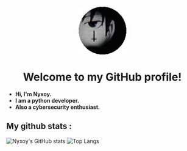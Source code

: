 <p align="center">
  <img src="nyxoy.png" alt="nyx" width="125">
</p>

<h1 align="center">Welcome to my GitHub profile!</h1>

- **Hi, I'm Nyxoy.**
- **I am a python developer.**
- **Also a cybersecurity enthusiast.**

## My github stats :
![Nyxoy's GitHub stats](https://github-readme-stats.vercel.app/api?username=Nyxoy201&theme=dark)
![Top Langs](https://github-readme-stats.vercel.app/api/top-langs/?username=Nyxoy201&theme=dark)
